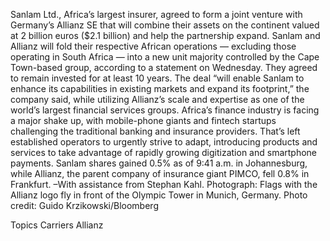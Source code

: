 Sanlam Ltd., Africa’s largest insurer, agreed to form a joint venture with Germany’s Allianz SE that will combine their assets on the continent valued at 2 billion euros ($2.1 billion) and help the partnership expand.
Sanlam and Allianz will fold their respective African operations — excluding those operating in South Africa — into a new unit majority controlled by the Cape Town-based group, according to a statement on Wednesday. They agreed to remain invested for at least 10 years.
The deal “will enable Sanlam to enhance its capabilities in existing markets and expand its footprint,” the company said, while utilizing Allianz’s scale and expertise as one of the world’s largest financial services groups.
Africa’s finance industry is facing a major shake up, with mobile-phone giants and fintech startups challenging the traditional banking and insurance providers. That’s left established operators to urgently strive to adapt, introducing products and services to take advantage of rapidly growing digitization and smartphone payments.
Sanlam shares gained 0.5% as of 9:41 a.m. in Johannesburg, while Allianz, the parent company of insurance giant PIMCO, fell 0.8% in Frankfurt.
–With assistance from Stephan Kahl.
Photograph: Flags with the Allianz logo fly in front of the Olympic Tower in Munich, Germany. Photo credit: Guido Krzikowski/Bloomberg

Topics
Carriers
Allianz
